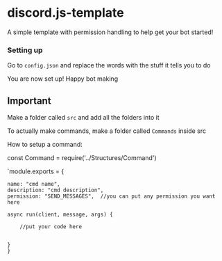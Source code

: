 # discord.js-template

A simple template with permission handling to help get your bot started!

### Setting up

Go to `config.json` and replace the words with the stuff it tells you to do

You are now set up! Happy bot making

## Important

Make a folder called `src` and add all the folders into it

To actually make commands, make a folder called `Commands` inside src 

How to setup a command:

const Command = require('../Structures/Command')

`module.exports = {

    name: "cmd name",
    description: "cmd description",
    permission: "SEND_MESSAGES",  //you can put any permission you want here
    
    async run(client, message, args) {
    
        //put your code here
    
    
    }
    }
